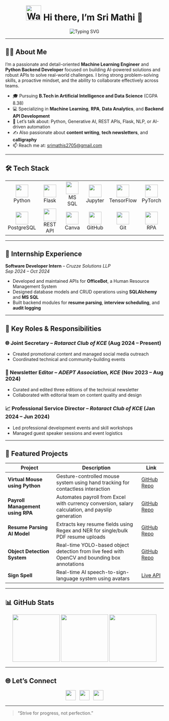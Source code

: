 <h1 align="center">
  <img src="https://media.giphy.com/media/26FPnsRww2Eo5QdEy/giphy.gif" width="48" alt="Waving Hand"/> Hi there, I’m Sri Mathi 👋
</h1>

<p align="center">
  <img src="https://readme-typing-svg.herokuapp.com?font=Arial&color=6A5ACD&center=true&vCenter=true&lines=Machine+Learning+Engineer;Python+Developer;AI+%7C+RPA+%7C+Data+Analytics;Building+AI+to+Solve+Real-World+Problems" alt="Typing SVG" />
</p>

---

## 👩‍💻 About Me

I’m a passionate and detail-oriented **Machine Learning Engineer** and **Python Backend Developer** focused on building AI-powered solutions and robust APIs to solve real-world challenges. I bring strong problem-solving skills, a proactive mindset, and the ability to collaborate effectively across teams.

- 🎓 Pursuing **B.Tech in Artificial Intelligence and Data Science** (CGPA 8.38)  
- 💻 Specializing in **Machine Learning**, **RPA**, **Data Analytics**, and **Backend API Development**  
- 💬 Let’s talk about: Python, Generative AI, REST APIs, Flask, NLP, or AI-driven automation  
- ✍️ Also passionate about **content writing**, **tech newsletters**, and **calligraphy**  
- 📫 Reach me at: [srimathis2705@gmail.com](mailto:srimathis2705@gmail.com)

---

## 🛠 Tech Stack

<table align="center">
<tr>
  <td align="center"><img src="https://img.icons8.com/color/48/python.png" width="40"/><br/>Python</td>
  <td align="center"><img src="https://img.icons8.com/color/48/flask.png" width="40"/><br/>Flask</td>
  <td align="center"><img src="https://img.icons8.com/color/48/sql.png" width="40"/><br/>MS SQL</td>
  <td align="center"><img src="https://img.icons8.com/ios/50/jupyter.png" width="40"/><br/>Jupyter</td>
  <td align="center"><img src="https://img.icons8.com/color/48/tensorflow.png" width="40"/><br/>TensorFlow</td>
  <td align="center"><img src="https://img.icons8.com/color/48/pytorch.png" width="40"/><br/>PyTorch</td>
</tr>
<tr>
  <td align="center"><img src="https://img.icons8.com/color/48/postgreesql.png" width="40"/><br/>PostgreSQL</td>
  <td align="center"><img src="https://img.icons8.com/color/48/api.png" width="40"/><br/>REST API</td>
  <td align="center"><img src="https://upload.wikimedia.org/wikipedia/en/b/bb/Canva_Logo.svg" width="40"/><br/>Canva</td>
  <td align="center"><img src="https://img.icons8.com/ios-filled/50/github.png" width="40"/><br/>GitHub</td>
  <td align="center"><img src="https://img.icons8.com/color/48/git.png" width="40"/><br/>Git</td>
  <td align="center"><img src="https://img.icons8.com/ios-filled/50/robot.png" width="40"/><br/>RPA</td>
</tr>
</table>

---

## 💼 Internship Experience

**Software Developer Intern** – *Cruzze Solutions LLP*  
*Sep 2024 – Oct 2024*  
- Developed and maintained APIs for **OfficeBot**, a Human Resource Management System  
- Designed database models and CRUD operations using **SQLAlchemy** and **MS SQL**  
- Built backend modules for **resume parsing**, **interview scheduling**, and **audit logging**

---

## 🔧 Key Roles & Responsibilities

### 🌐 Joint Secretary – *Rotaract Club of KCE* (Aug 2024 – Present)  
- Created promotional content and managed social media outreach  
- Coordinated technical and community-building events

### 📰 Newsletter Editor – *ADEPT Association, KCE* (Nov 2023 – Aug 2024)  
- Curated and edited three editions of the technical newsletter  
- Collaborated with editorial team on content quality and design

### 📈 Professional Service Director – *Rotaract Club of KCE* (Jan 2024 – Jun 2024)  
- Led professional development events and skill workshops  
- Managed guest speaker sessions and event logistics

---

## 📌 Featured Projects

| Project                                   | Description                                                                                                   | Link                                                                                       |
|-------------------------------------------|---------------------------------------------------------------------------------------------------------------|--------------------------------------------------------------------------------------------|
| **Virtual Mouse using Python**            | Gesture-controlled mouse system using hand tracking for contactless interaction                               | [GitHub Repo](https://github.com/SriMathi-2705/Virtual-Mouse)                              |
| **Payroll Management using RPA**          | Automates payroll from Excel with currency conversion, salary calculation, and payslip generation              | [GitHub Repo](https://github.com/SriMathi-2705/Payroll_Management)                         |
| **Resume Parsing AI Model**               | Extracts key resume fields using Regex and NER for single/bulk PDF resume uploads                             | [GitHub Repo](https://github.com/SriMathi-2705/Single_Resume_Parsing)                      |
| **Object Detection System**               | Real-time YOLO-based object detection from live feed with OpenCV and bounding box annotations                 | [GitHub Repo](https://github.com/SriMathi-2705/Object_Detection)                          |
| **Sign Spell**                            | Real-time AI speech-to-sign-language system using avatars                                                     | [Live API](https://signspell-api.onrender.com/)                                           |

---

## 📊 GitHub Stats

<div align="center">
  <img src="https://github-readme-stats.vercel.app/api?username=SriMathi-2705&show_icons=true&theme=tokyonight&hide=stars&count_private=true" height="150"/>
  <img src="https://github-readme-streak-stats.herokuapp.com/?user=SriMathi-2705&theme=tokyonight" height="150"/>
  <img src="https://github-readme-stats.vercel.app/api/top-langs/?username=SriMathi-2705&layout=compact&theme=tokyonight" height="150"/>
</div>

---

## 🌐 Let’s Connect

<div align="center">
  <a href="https://www.linkedin.com/in/sri27-mathi/" target="_blank"><img src="https://img.icons8.com/color/48/linkedin.png" width="32"/></a>
  &nbsp;
  <a href="mailto:srimathis2705@gmail.com" target="_blank"><img src="https://img.icons8.com/color/48/gmail.png" width="32"/></a>
  &nbsp;
  <a href="https://github.com/SriMathi-2705" target="_blank"><img src="https://img.icons8.com/ios-glyphs/48/github.png" width="32"/></a>
</div>

---

> “Strive for progress, not perfection.”
